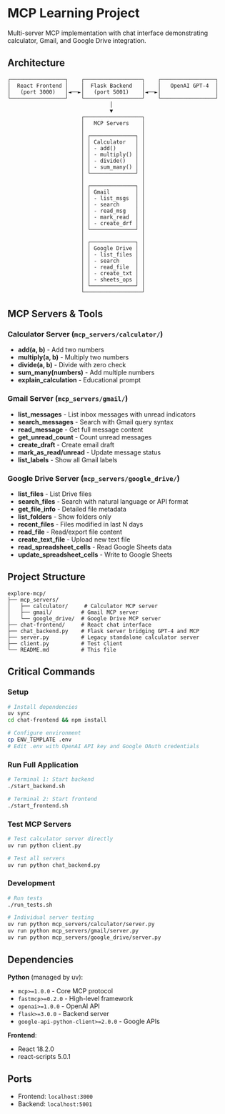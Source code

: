 # MCP Learning Project

Multi-server MCP implementation with chat interface demonstrating calculator, Gmail, and Google Drive integration.

## Architecture

```
┌─────────────────┐    ┌──────────────────┐    ┌─────────────────┐
│  React Frontend │    │  Flask Backend   │    │   OpenAI GPT-4  │
│   (port 3000)   │◄──►│   (port 5001)    │◄──►│                 │
└─────────────────┘    └──────────────────┘    └─────────────────┘
                                │
                                ▼
                       ┌──────────────────┐
                       │   MCP Servers    │
                       │                  │
                       │ ┌──────────────┐ │
                       │ │ Calculator   │ │
                       │ │ - add()      │ │
                       │ │ - multiply() │ │
                       │ │ - divide()   │ │
                       │ │ - sum_many() │ │
                       │ └──────────────┘ │
                       │                  │
                       │ ┌──────────────┐ │
                       │ │ Gmail        │ │
                       │ │ - list_msgs  │ │
                       │ │ - search     │ │
                       │ │ - read_msg   │ │
                       │ │ - mark_read  │ │
                       │ │ - create_drf │ │
                       │ └──────────────┘ │
                       │                  │
                       │ ┌──────────────┐ │
                       │ │ Google Drive │ │
                       │ │ - list_files │ │
                       │ │ - search     │ │
                       │ │ - read_file  │ │
                       │ │ - create_txt │ │
                       │ │ - sheets_ops │ │
                       │ └──────────────┘ │
                       └──────────────────┘
```

## MCP Servers & Tools

### Calculator Server (`mcp_servers/calculator/`)
- **add(a, b)** - Add two numbers
- **multiply(a, b)** - Multiply two numbers  
- **divide(a, b)** - Divide with zero check
- **sum_many(numbers)** - Add multiple numbers
- **explain_calculation** - Educational prompt

### Gmail Server (`mcp_servers/gmail/`)
- **list_messages** - List inbox messages with unread indicators
- **search_messages** - Search with Gmail query syntax
- **read_message** - Get full message content
- **get_unread_count** - Count unread messages
- **create_draft** - Create email draft
- **mark_as_read/unread** - Update message status
- **list_labels** - Show all Gmail labels

### Google Drive Server (`mcp_servers/google_drive/`)
- **list_files** - List Drive files
- **search_files** - Search with natural language or API format
- **get_file_info** - Detailed file metadata
- **list_folders** - Show folders only
- **recent_files** - Files modified in last N days
- **read_file** - Read/export file content
- **create_text_file** - Upload new text file
- **read_spreadsheet_cells** - Read Google Sheets data
- **update_spreadsheet_cells** - Write to Google Sheets

## Project Structure

```
explore-mcp/
├── mcp_servers/
│   ├── calculator/     # Calculator MCP server
│   ├── gmail/         # Gmail MCP server  
│   └── google_drive/  # Google Drive MCP server
├── chat-frontend/     # React chat interface
├── chat_backend.py    # Flask server bridging GPT-4 and MCP
├── server.py          # Legacy standalone calculator server
├── client.py          # Test client
└── README.md          # This file
```

## Critical Commands

### Setup
```bash
# Install dependencies
uv sync
cd chat-frontend && npm install

# Configure environment
cp ENV_TEMPLATE .env
# Edit .env with OpenAI API key and Google OAuth credentials
```

### Run Full Application
```bash
# Terminal 1: Start backend
./start_backend.sh

# Terminal 2: Start frontend
./start_frontend.sh
```

### Test MCP Servers
```bash
# Test calculator server directly
uv run python client.py

# Test all servers
uv run python chat_backend.py
```

### Development
```bash
# Run tests
./run_tests.sh

# Individual server testing
uv run python mcp_servers/calculator/server.py
uv run python mcp_servers/gmail/server.py
uv run python mcp_servers/google_drive/server.py
```

## Dependencies

**Python** (managed by uv):
- `mcp>=1.0.0` - Core MCP protocol
- `fastmcp>=0.2.0` - High-level framework
- `openai>=1.0.0` - OpenAI API
- `flask>=3.0.0` - Backend server
- `google-api-python-client>=2.0.0` - Google APIs

**Frontend**:
- React 18.2.0
- react-scripts 5.0.1

## Ports
- Frontend: `localhost:3000`
- Backend: `localhost:5001`


